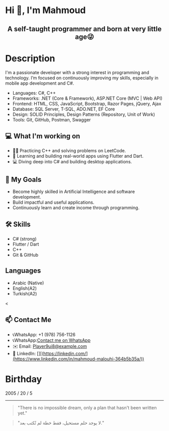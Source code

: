 # Hi 👋, I'm Mahmoud 
<div align="center">
 
 ## A self-taught programmer and born at very little age😜 
</div>

# Description

I'm a passionate developer with a strong interest in programming and technology. I’m focused on continuously improving my skills, especially in mobile app development and C#.

- Languages: C#, C++
- Frameworks: .NET (Core & Framework), ASP.NET Core (MVC | Web API)
- Frontend: HTML, CSS, JavaScript, Bootstrap, Razor Pages, jQuery, Ajax
- Database: SQL Server, T-SQL, ADO.NET, EF Core
- Design: SOLID Principles, Design Patterns (Repository, Unit of Work)
- Tools: Git, GitHub, Postman, Swagger

## 💻 What I'm working on
- 👨‍💻 Practicing C++ and solving problems on LeetCode.
- 🧠 Learning and building real-world apps using Flutter and Dart.
- 💻 Diving deep into C# and building desktop applications.

## 🎯 My Goals
- Become highly skilled in Artificial Intelligence and software development.
- Build impactful and useful applications.
- Continuously learn and create income through programming.

## 🛠 Skills
- C# (strong)
- Flutter / Dart
- C++
- Git & GitHub

## Languages
- Arabic (Native)
- English(A2)
- Turkish(A2)

<
## 📫 Contact Me

- 📞WhatsApp: +1 (978) 756-1126
- 📞WhatsApp:[Contact me on WhatsApp](https://wa.me/19787561126)
- ✉️ Email: Player9ui8@example.com
- 💼 LinkedIn: [][(https://linkedin.com/](https://www.linkedin.com/in/mahmoud-malouhi-364b5b35a/))

# Birthday
 2005 / 20 / 5

---

> "There is no impossible dream, only a plan that hasn't been written yet."


> "لا يوجد حلم مستحيل، فقط خطة لم تُكتب بعد."
